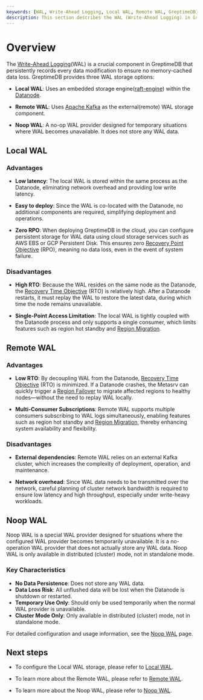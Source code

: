 ```yaml
---
keywords: [WAL, Write-Ahead Logging, Local WAL, Remote WAL, GreptimeDB]
description: This section describes the WAL (Write-Ahead Logging) in GreptimeDB, including the advantages and disadvantages of Local WAL and Remote WAL.
---
```

# Overview

The [Write-Ahead Logging](/contributor-guide/datanode/wal.md#introduction)(WAL) is a crucial component in GreptimeDB that persistently records every data modification to ensure no memory-cached data loss. GreptimeDB provides three WAL storage options:

- **Local WAL**: Uses an embedded storage engine([raft-engine](https://github.com/tikv/raft-engine)) within the [Datanode](/user-guide/concepts/why-greptimedb.md).

- **Remote WAL**: Uses [Apache Kafka](https://kafka.apache.org/) as the external(remote) WAL storage component.

- **Noop WAL**: A no-op WAL provider designed for temporary situations where WAL becomes unavailable. It does not store any WAL data. 

## Local WAL

### Advantages

- **Low latency**: The local WAL is stored within the same process as the Datanode, eliminating network overhead and providing low write latency.

- **Easy to deploy**: Since the WAL is co-located with the Datanode, no additional components are required, simplifying deployment and operations.

- **Zero RPO**: When deploying GreptimeDB in the cloud, you can configure persistent storage for WAL data using cloud storage services such as AWS EBS or GCP Persistent Disk. This ensures zero [Recovery Point Objective](https://en.wikipedia.org/wiki/Disaster_recovery#Recovery_Point_Objective) (RPO), meaning no data loss, even in the event of system failure.

### Disadvantages

- **High RTO**: Because the WAL resides on the same node as the Datanode, the [Recovery Time Objective](https://en.wikipedia.org/wiki/Disaster_recovery#Recovery_Time_Objective) (RTO) is relatively high. After a Datanode restarts, it must replay the WAL to restore the latest data, during which time the node remains unavailable.

- **Single-Point Access Limitation**: The local WAL is tightly coupled with the Datanode process and only supports a single consumer, which limits features such as region hot standby and [Region Migration](/user-guide/deployments-administration/manage-data/region-migration.md).

## Remote WAL

### Advantages

- **Low RTO**: By decoupling WAL from the Datanode, [Recovery Time Objective](https://en.wikipedia.org/wiki/Disaster_recovery#Recovery_Time_Objective) (RTO) is minimized. If a Datanode crashes, the Metasrv can quickly trigger a [Region Failover](/user-guide/deployments-administration/manage-data/region-failover.md) to migrate affected regions to healthy nodes—without the need to replay WAL locally.

- **Multi-Consumer Subscriptions**: Remote WAL supports multiple consumers subscribing to WAL logs simultaneously, enabling features such as region hot standby and [Region Migration](/user-guide/deployments-administration/manage-data/region-migration.md), thereby enhancing system availability and flexibility.

### Disadvantages

- **External dependencies**: Remote WAL relies on an external Kafka cluster, which increases the complexity of deployment, operation, and maintenance.

- **Network overhead**: Since WAL data needs to be transmitted over the network, careful planning of cluster network bandwidth is required to ensure low latency and high throughput, especially under write-heavy workloads.

## Noop WAL

Noop WAL is a special WAL provider designed for situations where the configured WAL provider becomes temporarily unavailable. It is a no-operation WAL provider that does not actually store any WAL data. Noop WAL is only available in distributed (cluster) mode, not in standalone mode.

### Key Characteristics

- **No Data Persistence**: Does not store any WAL data.
- **Data Loss Risk**: All unflushed data will be lost when the Datanode is shutdown or restarted.
- **Temporary Use Only**: Should only be used temporarily when the normal WAL provider is unavailable.
- **Cluster Mode Only**: Only available in distributed (cluster) mode, not in standalone mode.

For detailed configuration and usage information, see the [Noop WAL](/user-guide/deployments-administration/wal/noop-wal.md) page.

## Next steps

- To configure the Local WAL storage, please refer to [Local WAL](/user-guide/deployments-administration/wal/local-wal.md).

- To learn more about the Remote WAL, please refer to [Remote WAL](/user-guide/deployments-administration/wal/remote-wal/configuration.md).

- To learn more about the Noop WAL, please refer to [Noop WAL](/user-guide/deployments-administration/wal/noop-wal.md).